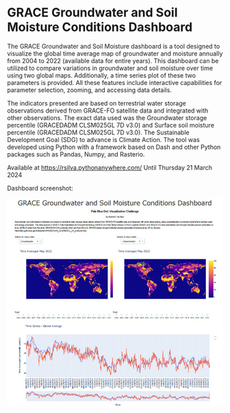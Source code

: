 # GRACE Groundwater and Soil Moisture Conditions Dashboard

The GRACE Groundwater and Soil Moisture dashboard is a tool designed to visualize the global time average map of groundwater and moisture annually from 2004 to 2022 (available data for entire years). This dashboard can be utilized to compare variations in groundwater and soil moisture over time using two global maps. Additionally, a time series plot of these two parameters is provided. All these features include interactive capabilities for parameter selection, zooming, and accessing data details. 

The indicators presented are based on terrestrial water storage observations derived from GRACE-FO satellite data and integrated with other observations. The exact data used was the Groundwater storage percentile (GRACEDADM CLSM025GL 7D v3.0) and Surface soil moisture percentile (GRACEDADM CLSM025GL 7D 
v3.0). The Sustainable Development Goal (SDG) to advance is Climate Action. The tool was developed using Python with a framework based on Dash and other Python packages such as Pandas, Numpy, and Rasterio.

Available at https://rsilva.pythonanywhere.com/
Until Thursday 21 March 2024

Dashboard screenshot:

![alt text](https://github.com/RicardoFreireRfs/GRACE_dash/blob/main/visual.png)


